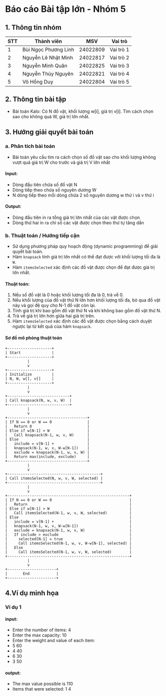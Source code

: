 # Báo cáo Bài tập lớn - Nhóm 5

## 1. Thông tin nhóm
| STT |       Thành viên     | MSV        | Vai trò   |
|-----|----------------------|------------|-----------|
| 1   | Bùi Ngọc Phương Linh | 24022809   | Vai trò 1 |
| 2   | Nguyễn Lê Nhật Minh  | 24022817   | Vai trò 2 |
| 3   | Nguyễn Minh Quân     | 24022825   | Vai trò 3 |
| 4   | Nguyễn Thủy Nguyên   | 24022821   | Vai trò 4 |
| 5   | Võ Hồng Duy          | 24022804   | Vai trò 5 |

## 2. Thông tin bài tập
- Bài toán Kalo: Có N đồ vật, khối lượng w[i], giá trị v[i]. Tìm cách chọn sao cho không quá W, giá trị lớn nhất.

## 3. Hướng giải quyết bài toán
### a. Phân tích bài toán
- Bài toán yêu cầu tìm ra cách chọn số đồ vật sao cho khối lượng không vượt quá giá trị W cho trước và giá trị V lớn nhất

#### Input:
+ Dòng đầu tiên chứa số đồ vật N
+ Dòng tiếp theo chứa số nguyên dương W
+ N dòng tiếp theo mỗi dòng chứa 2 số nguyên dương w thứ i và v thứ i

#### Output:
+ Dòng đầu tiên in ra tổng giá trị lớn nhất của các vật được chọn
+ Dòng thứ hai in ra chỉ số các vật được chọn theo thứ tự tăng dần
         
### b. Thuật toán / Hướng tiếp cận
- Sử dụng phương pháp quy hoạch động (dynamic programming) để giải quyết bài toán.
- Hàm `knapsack` tính giá trị lớn nhất có thể đạt được với khối lượng tối đa là `W`.
- Hàm `itemsSelected` xác định các đồ vật được chọn để đạt được giá trị lớn nhất.

#### Thuật toán:
1. Nếu số đồ vật là 0 hoặc khối lượng tối đa là 0, trả về 0.
2. Nếu khối lượng của đồ vật thứ N lớn hơn khối lượng tối đa, bỏ qua đồ vật này và gọi đệ quy cho N-1 đồ vật còn lại.
3. Tính giá trị khi bao gồm đồ vật thứ N và khi không bao gồm đồ vật thứ N.
4. Trả về giá trị lớn hơn giữa hai giá trị trên.
5. Hàm `itemsSelected` xác định các đồ vật được chọn bằng cách duyệt ngược lại từ kết quả của hàm `knapsack`.

#### Sơ đồ mô phỏng thuật toán

```plaintext
+--------------------+
| Start              |
+--------------------+
          |
          v
+--------------------+
| Initialize         |
| N, W, w[], v[]     |
+--------------------+
          |
          v
+----------------------------+
| Call knapsack(N, w, v, W)  |
+----------------------------+
          |
          v
+------------------------------------+
| If N == 0 or W == 0                |
|   Return 0                         |
| Else if w[N-1] > W                 |
|   Call knapsack(N-1, w, v, W)      |
| Else                               |
|   include = v[N-1] +               |
|   knapsack(N-1, w, v, W-w[N-1])    |
|   exclude = knapsack(N-1, w, v, W) |
|   Return max(include, exclude)     |
+------------------------------------+
          |
          v
+------------------------------------------+
| Call itemsSelected(N, w, v, W, selected) |
+------------------------------------------+
          |
          v
+-------------------------------------------------------+
| If N == 0 or W == 0                                   |
|   Return                                              |
| Else if w[N-1] > W                                    |
|   Call itemsSelected(N-1, w, v, W, selected)          |
| Else                                                  |
|   include = v[N-1] +                                  |
|   knapsack(N-1, w, v, W-w[N-1])                       |
|   exclude = knapsack(N-1, w, v, W)                    |
|   If include > exclude                                |
|     selected[N-1] = true                              |
|     Call itemsSelected(N-1, w, v, W-w[N-1], selected) |
|   Else                                                |
|     Call itemsSelected(N-1, w, v, W, selected)        |
+-------------------------------------------------------+
          |
          v
+----------------------+
|       End            |
+----------------------+
```
## 4.Ví dụ minh họa
### Ví dụ 1
#### input:
- Enter the number of items: 4
- Enter the max capacity: 10
- Enter the weight and value of each item: 
- 5	60
- 4	40
- 6	30
- 3	50
#### output:
- The max value possible is 110
- Items that were selected: 1 4